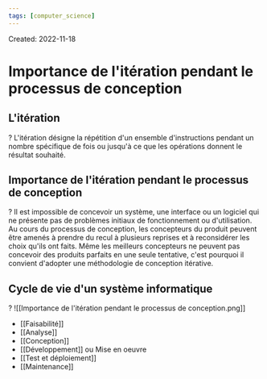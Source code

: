```yaml
---
tags: [computer_science] 
---
```

Created: 2022-11-18

# Importance de l'itération pendant le processus de conception

## L'itération
?
L'itération désigne la répétition d'un ensemble d'instructions pendant un nombre spécifique de fois ou jusqu'à ce que les opérations donnent le résultat souhaité.
<!--SR:!2022-12-12,15,230-->

## Importance de l'itération pendant le processus de conception
?
Il est impossible de concevoir un système, une interface ou un logiciel qui ne présente pas de problèmes initiaux de fonctionnement ou d'utilisation. Au cours du processus de conception, les concepteurs du produit peuvent être
amenés à prendre du recul à plusieurs reprises et à reconsidérer les choix qu'ils ont faits.
Même les meilleurs concepteurs ne peuvent pas concevoir des produits parfaits en une seule tentative, c'est pourquoi il convient d'adopter une méthodologie de conception itérative.
<!--SR:!2023-01-15,35,230-->

## Cycle de vie d'un système informatique
?
![[Importance de l'itération pendant le processus de conception.png]]
- [[Faisabilité]]
- [[Analyse]]
- [[Conception]]
- [[Développement]] ou Mise en oeuvre
- [[Test et déploiement]]
- [[Maintenance]]
<!--SR:!2022-12-13,6,210-->
